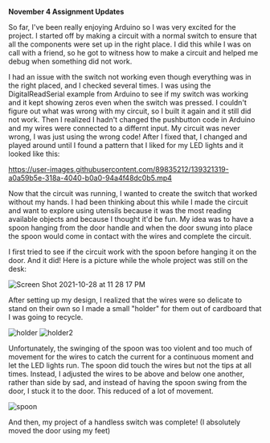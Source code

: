 **November 4 Assignment Updates**

So far, I've been really enjoying Arduino so I was very excited for the project. I started off by making a circuit with a normal switch to ensure that all the components were set up in the right place. I did this while I was on call with a friend, so he got to witness how to make a circuit and helped me debug when something did not work. 

I had an issue with the switch not working even though everything was in the right placed, and I checked several times. I was using the DigitalReadSerial example from Arduino to see if my switch was working and it kept showing zeros even when the switch was pressed. I couldn't figure out what was wrong with my circuit, so I built it again and it still did not work. Then I realized I hadn't changed the pushbutton code in Arduino and my wires were connected to a differnt input. My circuit was never wrong, I was just using the wrong code! After I fixed that, I changed and played around until I found a pattern that I liked for my LED lights and it looked like this: 

https://user-images.githubusercontent.com/89835212/139321319-a0a59b5e-318a-4040-b0a0-94a4f48dc0b5.mp4

Now that the circuit was running, I wanted to create the switch that worked without my hands. I had been thinking about this while I made the circuit and want to explore using utensils because it was the most reading available objects and because I thought it'd be fun. My idea was to have a spoon hanging from the door handle and when the door swung into place the spoon would come in contact with the wires and complete the circuit. 

I first tried to see if the circuit work with the spoon before hanging it on the door. And it did! Here is a picture while the whole project was still on the desk:

![Screen Shot 2021-10-28 at 11 28 17 PM](https://user-images.githubusercontent.com/89835212/139322571-6fc22da9-9e37-45f2-8322-d5696b00aeff.png)

After setting up my design, I realized that the wires were so delicate to stand on their own so I made a small "holder" for them out of cardboard that I was going to recycle. 

![holder](https://user-images.githubusercontent.com/89835212/139324568-e90667fd-d315-4659-8ca1-cde3f85b077c.jpeg)
![holder2](https://user-images.githubusercontent.com/89835212/139324712-9e3d0886-cabc-49b8-b76a-29555612400e.jpeg)

Unfortunately, the swinging of the spoon was too violent and too much of movement for the wires to catch the current for a continuous moment and let the LED lights run. The spoon did touch the wires but not the tips at all times. Instead, I adjusted the wires to be above and below one another, rather than side by sad, and instead of having the spoon swing from the door, I stuck it to the door. This reduced of a lot of movement. 

![spoon](https://user-images.githubusercontent.com/89835212/139327049-fc061320-b796-445f-a438-b681e81c4816.jpeg)

And then, my project of a handless switch was complete! (I absolutely moved the door using my feet)



